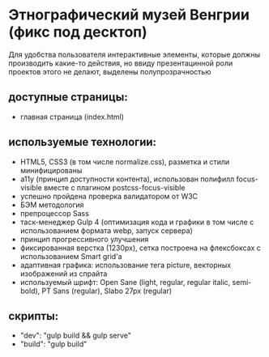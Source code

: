 # Этнографический музей Венгрии (фикс под десктоп)
Для удобства пользователя интерактивные элементы, которые должны производить какие-то действия, но ввиду презентацинной роли проектов этого не делают, выделены полупрозрачностью

## доступные страницы:
- главная страница (index.html)

## используемые технологии:
- HTML5, CSS3 (в том числе normalize.css), разметка и стили минифицированы
- a11y (принцип доступности контента), использован полифилл focus-visible вместе с плагином postcss-focus-visible
- успешно пройдена проверка валидатором от W3C
- БЭМ методология
- препроцессор Sass
- таск-менеджер Gulp 4 (оптимизация кода и графики в том числе с использованием формата webp, запуск сервера)
- принцип прогрессивного улучшения
- фиксированная верстка (1230px), сетка построена на флексбоксах с использованием Smart grid'a
- адаптивная графика: использование тега picture, векторных изображений из спрайта
- используемый шрифт: Open Sane (light, regular, regular italic, semi-bold), PT Sans (regular), Slabo 27px (regular)

## скрипты:
- "dev": "gulp build && gulp serve"
- "build": "gulp build"
